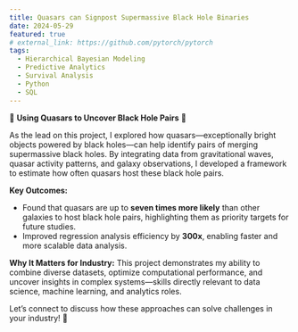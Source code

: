 ```yaml
---
title: Quasars can Signpost Supermassive Black Hole Binaries
date: 2024-05-29
featured: true
# external_link: https://github.com/pytorch/pytorch
tags:
  - Hierarchical Bayesian Modeling
  - Predictive Analytics
  - Survival Analysis
  - Python
  - SQL
---
```


🚀 **Using Quasars to Uncover Black Hole Pairs** 🌌

As the lead on this project, I explored how quasars—exceptionally bright objects powered by black holes—can help identify pairs of merging supermassive black holes. By integrating data from gravitational waves, quasar activity patterns, and galaxy observations, I developed a framework to estimate how often quasars host these black hole pairs.  

**Key Outcomes:**
- Found that quasars are up to **seven times more likely** than other galaxies to host black hole pairs, highlighting them as priority targets for future studies.  
- Improved regression analysis efficiency by **300x**, enabling faster and more scalable data analysis.  

**Why It Matters for Industry:**
This project demonstrates my ability to combine diverse datasets, optimize computational performance, and uncover insights in complex systems—skills directly relevant to data science, machine learning, and analytics roles.  

Let’s connect to discuss how these approaches can solve challenges in your industry! 🌟

<!--more-->
